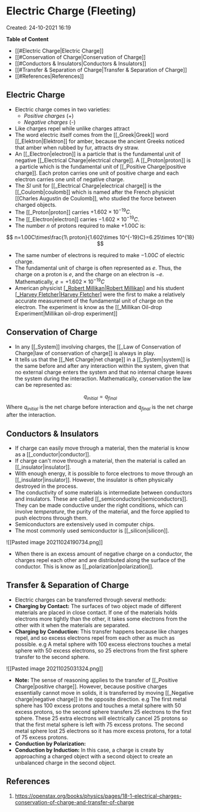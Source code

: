 # Electric Charge (Fleeting)
Created: 24-10-2021 16:19

**Table of Content**

- [[#Electric Charge|Electric Charge]]
- [[#Conservation of Charge|Conservation of Charge]]
- [[#Conductors & Insulators|Conductors & Insulators]]
- [[#Transfer & Separation of Charge|Transfer & Separation of Charge]]
- [[#References|References]]


## Electric Charge

* Electric charge comes in two varieties: 
	* *Positive charges* (+)
	* *Negative charges* (-)
* Like charges repel while unlike charges attract
* The word electric itself comes from the [[_Greek|Greek]] word [[_Elektron|Elektron]] for amber, because the ancient Greeks noticed that amber when rubbed by fur, attracts dry straw.
* An [[_Electron|electron]] is a particle that is the fundamental unit of negative [[_Electrical Charge|electrical charge]]. A [[_Proton|proton]] is a particle which is the fundamental unit of [[_Positive Charge|positive charge]]. Each proton carries one unit of positive charge and each electron carries one unit of negative charge.
* The *SI* unit for [[_Electrical Charge|electrical charge]] is the [[_Coulomb|coulomb]] which is named after the French physicist [[Charles Augustin de Coulomb]], who studied the force between charged objects. 
* The [[_Proton|proton]] carries $+1.602\times 10^{-19}C$.
* The [[_Electron|electron]] carries $-1.602\times 10^{-19}C$.
* The number $n$ of protons required to make $+1.00C$ is:

$$
n=1.00C\times\frac{1\ proton}{1.602\times 10^{-19}C}=6.25\times 10^{18}
$$

* The same number of electrons is required to make $-1.00C$ of electric charge. 
* The fundamental unit of charge is often represented as $e$. Thus, the charge on a proton is $e$, and the charge on an electron is $-e$. Mathematically, $e=+1.602\times 10^{-19}C$
* American physicist [[_Robert Millikan|Robert Millikan]](1868-1953) and his student [[_Harvey Fletcher|Harvey Fletcher]](1884-1981) were the first to make a relatively accurate measurement of the fundamental unit of charge on the electron. The experiment is know as the [[_Millikan Oil-drop Experiment|Millikan oil-drop experiment]]

## Conservation of Charge
* In any [[_System]] involving charges, the [[_Law of Conservation of Charge|law of conservation of charge]] is always in play.
* It tells us that the [[_Net Charge|net charge]] in a [[_System|system]] is the same before and after any interaction within the system, given that no external charge enters the system and that no internal charge leaves the system during the interaction. Mathematically, conservation the law can be represented as:

$$
q_{initial}=q_{final}
$$
Where $q_{initial}$ is the net charge before interaction and $q_{final}$ is the net charge after the interaction.
## Conductors & Insulators
* If charge can easily move through a material, then the material is know as a [[_conductor|conductor]].
* If charge can't move through a material, then the material is called an [[_insulator|insulator]].
* With enough energy, it is possible to force electrons to move through an [[_insulator|insulator]]. However, the insulator is often physically destroyed in the process.
* The conductivity of some materials is intermediate between conductors and insulators. These are called [[_semiconductors|semiconductors]]. They can be made conductive under the right conditions, which can involve *temperature*, the purity of the material, and the force applied to push electrons through them. 
* Semiconductors are extensively used in computer chips.
* The most commonly used semiconductor is [[_silicon|silicon]].

![[Pasted image 20211024190734.png]]
* When there is an excess amount of negative charge on a conductor, the charges repel each other and are distributed along the surface of the conductor. This is know as [[_polarization|polarization]].


## Transfer & Separation of Charge
* Electric charges can be transferred through several methods:
* **Charging by Contact:** The surfaces of two object made of different materials are placed in close contact. If one of the materials holds electrons more tightly than the other, it takes some electrons from the other with it when the materials are separated.
* **Charging by Conduction:** This transfer happens because like charges repel, and so excess electrons repel from each other as much as possible. e.g A metal sphere with 100 excess electrons touches a metal sphere with 50 excess electrons, so 25 electrons from the first sphere transfer to the second sphere. 

![[Pasted image 20211025031324.png]]
* **Note:** The sense of reasoning applies to the transfer of [[_Positive Charge|positive charge]]. However, because positive charges essentially cannot move in solids, it is transferred by moving [[_Negative charge|negative charge]] in the opposite direction. e.g The first metal sphere has 100 excess protons and touches a metal sphere with 50 excess protons, so the second sphere transfers 25 electrons to the first sphere. These 25 extra electrons will electrically cancel 25 protons so that the first metal sphere is left with 75 excess protons. The second metal sphere lost 25 electrons so it has more excess protons, for a total of 75 excess protons.
* **Conduction by Polarization:**
* **Conduction by Induction:** In this case, a charge is create by approaching a charged object with a second object to create an unbalanced charge in the second object.


## References
1. https://openstax.org/books/physics/pages/18-1-electrical-charges-conservation-of-charge-and-transfer-of-charge